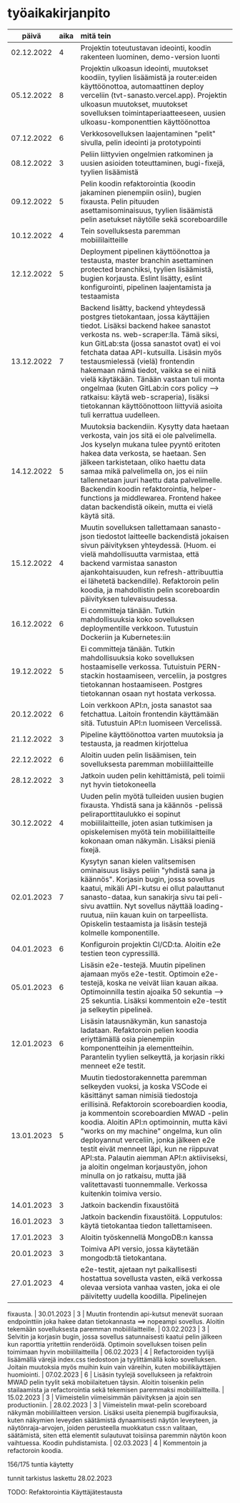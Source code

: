 # työaikakirjanpito

| päivä | aika | mitä tein  |
| :----:|:-----| :-----|
| 02.12.2022 | 4 | Projektin toteutustavan ideointi, koodin rakenteen luominen, demo-version luonti
| 05.12.2022 | 8 | Projektin ulkoasun ideointi, muutokset koodiin, tyylien lisäämistä ja router:eiden käyttöönottoa, automaattinen deploy verceliin (tvt-sanasto.vercel.app). Projektin ulkoasun muutokset, muutokset sovelluksen toimintaperiaatteeseen, uusien ulkoasu-komponenttien käyttöönottoa
| 07.12.2022 | 6 | Verkkosovelluksen laajentaminen "pelit" sivulla, pelin ideointi ja prototypointi
| 08.12.2022 | 3 | Peliin liittyvien ongelmien ratkominen ja uusien asioiden toteuttaminen, bugi-fixejä, tyylien lisäämistä
| 09.12.2022 | 5 | Pelin koodin refaktorointia (koodin jakaminen pienempiin osiin), bugien fixausta. Pelin pituuden asettamisominaisuus, tyylien lisäämistä pelin asetukset näytölle sekä scoreboardille
| 10.12.2022 | 4 | Tein sovelluksesta paremman mobiililaitteille
| 12.12.2022 | 5 | Deployment pipelinen käyttöönottoa ja testausta, master branchin asettaminen protected branchiksi, tyylien lisäämistä, bugien korjausta. Eslint lisätty, eslint konfigurointi, pipelinen laajentamista ja testaamista
| 13.12.2022 | 7 | Backend lisätty, backend yhteydessä postgres tietokantaan, jossa käyttäjien tiedot. Lisäksi backend hakee sanastot verkosta ns. web-scraper:lla. Tämä siksi, kun GitLab:sta (jossa sanastot ovat) ei voi fetchata dataa API-kutsuilla. Lisäsin myös testausmielessä (vielä) frontendin hakemaan nämä tiedot, vaikka se ei niitä vielä käytäkään. Tänään vastaan tuli monta ongelmaa (kuten GitLab:in cors policy --> ratkaisu: käytä web-scraperia), lisäksi tietokannan käyttöönottoon liittyviä asioita tuli kerrattua uudelleen.
| 14.12.2022 | 5 | Muutoksia backendiin. Kysytty data haetaan verkosta, vain jos sitä ei ole palvelimella. Jos kyselyn mukana tulee pyyntö eritoten hakea data verkosta, se haetaan. Sen jälkeen tarkistetaan, oliko haettu data samaa mikä palvelimella on, jos ei niin tallennetaan juuri haettu data palvelimelle. Backendin koodin refaktorointia, helper-functions ja middlewarea. Frontend hakee datan backendistä oikein, mutta ei vielä käytä sitä.
| 15.12.2022 | 4 | Muutin sovelluksen tallettamaan sanasto-json tiedostot laitteelle backendistä jokaisen sivun päivityksen yhteydessä. (Huom. ei vielä mahdollisuutta varmistaa, että backend varmistaa sanaston ajankohtaisuuden, kun refresh-attribuuttia ei lähetetä backendille). Refaktoroin pelin koodia, ja mahdollistin pelin scoreboardin päivityksen tulevaisuudessa.
| 16.12.2022 | 6 | Ei committeja tänään. Tutkin mahdollisuuksia koko sovelluksen deploymentille verkkoon. Tutustuin Dockeriin ja Kubernetes:iin
| 19.12.2022 | 5 | Ei committeja tänään. Tutkin mahdollisuuksia koko sovelluksen hostaamiselle verkossa. Tutuistuin PERN-stackin hostaamiseen, verceliin, ja postgres tietokannan hostaamiseen. Postgres tietokannan osaan nyt hostata verkossa.
| 20.12.2022 | 6 | Loin verkkoon API:n, josta sanastot saa fetchattua. Laitoin frontendin käyttämään sitä. Tutustuin API:n luomiseen Vercelissä.
| 21.12.2022 | 3 | Pipeline käyttöönottoa varten muutoksia ja testausta, ja readmen kirjottelua
| 22.12.2022 | 6 | Aloitin uuden pelin lisäämisen, tein sovelluksesta paremman mobiililaitteille
| 28.12.2022 | 3 | Jatkoin uuden pelin kehittämistä, peli toimii nyt hyvin tietokoneella
| 30.12.2022 | 4 | Uuden pelin myötä tulleiden uusien bugien fixausta. Yhdistä sana ja käännös -pelissä peliraporttitaulukko ei sopinut mobiililaitteille, joten asian tutkimisen ja opiskelemisen myötä tein mobiililaitteille kokonaan oman näkymän. Lisäksi pieniä fixejä.
| 02.01.2023 | 7 | Kysytyn sanan kielen valitsemisen ominaisuus lisäys peliin "yhdistä sana ja käännös". Korjasin bugin, jossa sovellus kaatui, mikäli API-kutsu ei ollut palauttanut sanasto-dataa, kun sanakirja sivu tai peli-sivu avattiin. Nyt sovellus näyttää loading-ruutua, niin kauan kuin on tarpeellista. Opiskelin testaamista ja lisäsin testejä kolmelle komponentille.
| 04.01.2023 | 6 | Konfiguroin projektin CI/CD:ta. Aloitin e2e testien teon cypressillä.
| 05.01.2023 | 6 | Lisäsin e2e-testejä. Muutin pipelinen ajamaan myös e2e-testit. Optimoin e2e-testejä, koska ne veivät liian kauan aikaa. Optimoinnilla testin ajoaika 50 sekuntia --> 25 sekuntia. Lisäksi kommentoin e2e-testit ja selkeytin pipelineä.
| 12.01.2023 | 6 | Lisäsin latausnäkymän, kun sanastoja ladataan. Refaktoroin pelien koodia eriyttämällä osia pienempiin komponentteihin ja elementteihin. Parantelin tyylien selkeyttä, ja korjasin rikki menneet e2e testit.
| 13.01.2023 | 5 | Muutin tiedostorakennetta paremman selkeyden vuoksi, ja koska VSCode ei käsittänyt saman nimisiä tiedostoja erillisinä. Refaktoroin scoreboardien koodia, ja kommentoin scoreboardien MWAD -pelin koodia. Aloitin API:n optimoinnin, mutta kävi "works on my machine" ongelma, kun olin deployannut verceliin, jonka jälkeen e2e testit eivät menneet läpi, kun ne riippuvat API:sta. Palautin aiemman API:n aktiiviseksi, ja aloitin ongelman korjaustyön, johon minulla on jo ratkaisu, mutta jää valitettavasti tuonnemmalle. Verkossa kuitenkin toimiva versio.
| 14.01.2023 | 3 | Jatkoin backendin fixaustöitä 
| 16.01.2023 | 3 | Jatkoin backendin fixaustöitä. Lopputulos: käytä tietokantaa tiedon tallettamiseen.
| 17.01.2023 | 3 | Aloitin työskennellä MongoDB:n kanssa
| 20.01.2023 | 3 | Toimiva API versio, jossa käytetään mongodb:tä tietokantana.
| 27.01.2023 | 4 | e2e-testit, ajetaan nyt paikallisesti hostattua sovellusta vasten, eikä verkossa olevaa versiota vanhaa vasten, joka ei ole päivitetty uudella koodilla. Pipelinejen 
fixausta.
| 30.01.2023 | 3 | Muutin frontendin api-kutsut menevät suoraan endpointtiin joka hakee datan tietokannasta ==> nopeampi sovellus. Aloitin tekemään sovelluksesta paremman mobiililaitteille.
| 03.02.2023 | 3 | Selvitin ja korjasin bugin, jossa sovellus satunnaisesti kaatui pelin jälkeen kun raporttia yritettiin renderöidä. Optimoin sovelluksen toisen pelin toimimaan hyvin mobiililaitteilla
| 06.02.2023 | 4 | Refactoroiden tyylijä lisäämällä värejä index.css tiedostoon ja tyylittämällä koko sovelluksen. Joitain muutoksia myös muihin kuin vain väreihin, kuten mobiilikäyttäjien huomiointi.
| 07.02.2023 | 6 | Lisäsin tyylejä sovellukseen ja refaktroin MWAD pelin tyylit sekä mobiilaitetuen täysin. Aloitin toisenkin pelin stailaamista ja refactorointia sekä tekemisen paremmaksi mobiililaitteilla.
| 15.02.2023 | 3 | Viimeistelin viimeisimmän päivityksen ja ajoin sen productioniin.
| 28.02.2023 | 3 | Viimeistelin mwat-pelin scoreboard näkymän mobiililaitteen version. Lisäksi useita pienempiä bugifixauksia, kuten näkymien leveyden säätämistä dynaamisesti näytön leveyteen, ja näytönraja-arvojen, joiden perusteella muokkatun css:n valitaan, säätämistä, siten että elementit sulautuvat toisiinsa paremmin näytön koon vaihtuessa. Koodin puhdistamista.
| 02.03.2023 | 4 | Kommentoin ja refactoroin koodia.

156/175 tuntia käytetty

tunnit tarkistus laskettu 28.02.2023

TODO:
Refaktorointia
Käyttäjätestausta
